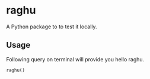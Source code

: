 # raghu

A Python package to to test it locally.

## Usage

Following query on terminal will provide you hello raghu.

```
raghu()
```